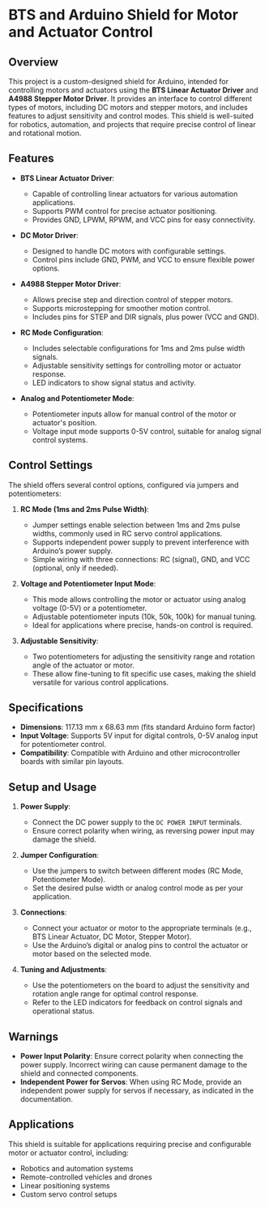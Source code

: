 # BTS and Arduino Shield for Motor and Actuator Control

## Overview

This project is a custom-designed shield for Arduino, intended for controlling motors and actuators using the **BTS Linear Actuator Driver** and **A4988 Stepper Motor Driver**. It provides an interface to control different types of motors, including DC motors and stepper motors, and includes features to adjust sensitivity and control modes. This shield is well-suited for robotics, automation, and projects that require precise control of linear and rotational motion.

## Features

- **BTS Linear Actuator Driver**:
  - Capable of controlling linear actuators for various automation applications.
  - Supports PWM control for precise actuator positioning.
  - Provides GND, LPWM, RPWM, and VCC pins for easy connectivity.

- **DC Motor Driver**:
  - Designed to handle DC motors with configurable settings.
  - Control pins include GND, PWM, and VCC to ensure flexible power options.

- **A4988 Stepper Motor Driver**:
  - Allows precise step and direction control of stepper motors.
  - Supports microstepping for smoother motion control.
  - Includes pins for STEP and DIR signals, plus power (VCC and GND).

- **RC Mode Configuration**:
  - Includes selectable configurations for 1ms and 2ms pulse width signals.
  - Adjustable sensitivity settings for controlling motor or actuator response.
  - LED indicators to show signal status and activity.

- **Analog and Potentiometer Mode**:
  - Potentiometer inputs allow for manual control of the motor or actuator's position.
  - Voltage input mode supports 0-5V control, suitable for analog signal control systems.

## Control Settings

The shield offers several control options, configured via jumpers and potentiometers:

1. **RC Mode (1ms and 2ms Pulse Width)**:
   - Jumper settings enable selection between 1ms and 2ms pulse widths, commonly used in RC servo control applications.
   - Supports independent power supply to prevent interference with Arduino’s power supply.
   - Simple wiring with three connections: RC (signal), GND, and VCC (optional, only if needed).

2. **Voltage and Potentiometer Input Mode**:
   - This mode allows controlling the motor or actuator using analog voltage (0-5V) or a potentiometer.
   - Adjustable potentiometer inputs (10k, 50k, 100k) for manual tuning.
   - Ideal for applications where precise, hands-on control is required.

3. **Adjustable Sensitivity**:
   - Two potentiometers for adjusting the sensitivity range and rotation angle of the actuator or motor.
   - These allow fine-tuning to fit specific use cases, making the shield versatile for various control applications.

## Specifications

- **Dimensions**: 117.13 mm x 68.63 mm (fits standard Arduino form factor)
- **Input Voltage**: Supports 5V input for digital controls, 0-5V analog input for potentiometer control.
- **Compatibility**: Compatible with Arduino and other microcontroller boards with similar pin layouts.

## Setup and Usage

1. **Power Supply**:
   - Connect the DC power supply to the `DC POWER INPUT` terminals.
   - Ensure correct polarity when wiring, as reversing power input may damage the shield.

2. **Jumper Configuration**:
   - Use the jumpers to switch between different modes (RC Mode, Potentiometer Mode).
   - Set the desired pulse width or analog control mode as per your application.

3. **Connections**:
   - Connect your actuator or motor to the appropriate terminals (e.g., BTS Linear Actuator, DC Motor, Stepper Motor).
   - Use the Arduino’s digital or analog pins to control the actuator or motor based on the selected mode.

4. **Tuning and Adjustments**:
   - Use the potentiometers on the board to adjust the sensitivity and rotation angle range for optimal control response.
   - Refer to the LED indicators for feedback on control signals and operational status.

## Warnings

- **Power Input Polarity**: Ensure correct polarity when connecting the power supply. Incorrect wiring can cause permanent damage to the shield and connected components.
- **Independent Power for Servos**: When using RC Mode, provide an independent power supply for servos if necessary, as indicated in the documentation.

## Applications

This shield is suitable for applications requiring precise and configurable motor or actuator control, including:

- Robotics and automation systems
- Remote-controlled vehicles and drones
- Linear positioning systems
- Custom servo control setups
